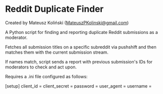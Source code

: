 # Reddit Duplicate Finder
Created by Mateusz Koliński (MateuszPKolinski@gmail.com)

A Python script for finding and reporting duplicate Reddit submissions as a moderator.

Fetches all submission titles on a specific subreddit via pushshift and then matches them with the current submission stream.

If names match, script sends a report with previous submission's IDs for moderators to check and act upon.

Requires a .ini file configured as follows:

[setup]
client_id = 
client_secret = 
password = 
user_agent = 
username = 
